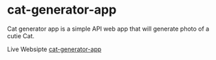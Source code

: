 # cat-generator-app
Cat generator app is a simple API web app that will generate photo of a cutie Cat.

Live Websipte [cat-generator-app](https://wannabeprogrammer22.github.io/cat-generator-app/dist)
